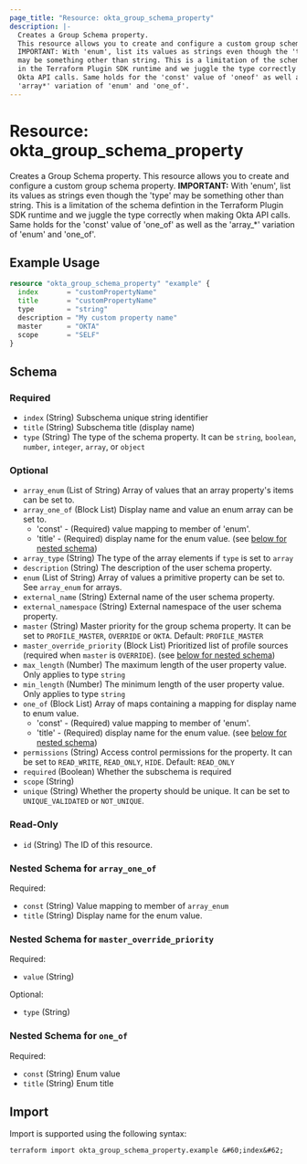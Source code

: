 ```yaml
---
page_title: "Resource: okta_group_schema_property"
description: |-
  Creates a Group Schema property.
  This resource allows you to create and configure a custom group schema property.
  IMPORTANT: With 'enum', list its values as strings even though the 'type'
  may be something other than string. This is a limitation of the schema defintion
  in the Terraform Plugin SDK runtime and we juggle the type correctly when making
  Okta API calls. Same holds for the 'const' value of 'oneof' as well as the
  'array*' variation of 'enum' and 'one_of'.
---
```


# Resource: okta_group_schema_property

Creates a Group Schema property.
This resource allows you to create and configure a custom group schema property.
**IMPORTANT:** With 'enum', list its values as strings even though the 'type'
may be something other than string. This is a limitation of the schema defintion
in the Terraform Plugin SDK runtime and we juggle the type correctly when making
Okta API calls. Same holds for the 'const' value of 'one_of' as well as the
'array_*' variation of 'enum' and 'one_of'.

## Example Usage

```terraform
resource "okta_group_schema_property" "example" {
  index       = "customPropertyName"
  title       = "customPropertyName"
  type        = "string"
  description = "My custom property name"
  master      = "OKTA"
  scope       = "SELF"
}
```

<!-- schema generated by tfplugindocs -->
## Schema

### Required

- `index` (String) Subschema unique string identifier
- `title` (String) Subschema title (display name)
- `type` (String) The type of the schema property. It can be `string`, `boolean`, `number`, `integer`, `array`, or `object`

### Optional

- `array_enum` (List of String) Array of values that an array property's items can be set to.
- `array_one_of` (Block List) Display name and value an enum array can be set to.
	- 'const' - (Required) value mapping to member of 'enum'.
	- 'title' - (Required) display name for the enum value. (see [below for nested schema](#nestedblock--array_one_of))
- `array_type` (String) The type of the array elements if `type` is set to `array`
- `description` (String) The description of the user schema property.
- `enum` (List of String) Array of values a primitive property can be set to. See `array_enum` for arrays.
- `external_name` (String) External name of the user schema property.
- `external_namespace` (String) External namespace of the user schema property.
- `master` (String) Master priority for the group schema property. It can be set to `PROFILE_MASTER`, `OVERRIDE` or `OKTA`. Default: `PROFILE_MASTER`
- `master_override_priority` (Block List) Prioritized list of profile sources (required when `master` is `OVERRIDE`). (see [below for nested schema](#nestedblock--master_override_priority))
- `max_length` (Number) The maximum length of the user property value. Only applies to type `string`
- `min_length` (Number) The minimum length of the user property value. Only applies to type `string`
- `one_of` (Block List) Array of maps containing a mapping for display name to enum value.
	- 'const' - (Required) value mapping to member of 'enum'.
	- 'title' - (Required) display name for the enum value. (see [below for nested schema](#nestedblock--one_of))
- `permissions` (String) Access control permissions for the property. It can be set to `READ_WRITE`, `READ_ONLY`, `HIDE`. Default: `READ_ONLY`
- `required` (Boolean) Whether the subschema is required
- `scope` (String)
- `unique` (String) Whether the property should be unique. It can be set to `UNIQUE_VALIDATED` or `NOT_UNIQUE`.

### Read-Only

- `id` (String) The ID of this resource.

<a id="nestedblock--array_one_of"></a>
### Nested Schema for `array_one_of`

Required:

- `const` (String) Value mapping to member of `array_enum`
- `title` (String) Display name for the enum value.


<a id="nestedblock--master_override_priority"></a>
### Nested Schema for `master_override_priority`

Required:

- `value` (String)

Optional:

- `type` (String)


<a id="nestedblock--one_of"></a>
### Nested Schema for `one_of`

Required:

- `const` (String) Enum value
- `title` (String) Enum title

## Import

Import is supported using the following syntax:

```shell
terraform import okta_group_schema_property.example &#60;index&#62;
```
